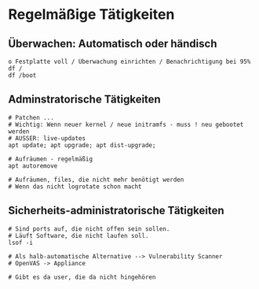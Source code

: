 # Regelmäßige Tätigkeiten 

## Überwachen: Automatisch oder händisch 

```
o Festplatte voll / Überwachung einrichten / Benachrichtigung bei 95% 
df / 
df /boot 

```

## Adminstratorische Tätigkeiten 

```
# Patchen ... 
# Wichtig: Wenn neuer kernel / neue initramfs - muss ! neu gebootet werden
# AUSSER: live-updates
apt update; apt upgrade; apt dist-upgrade;

# Aufräumen - regelmäßig 
apt autoremove 

# Aufräumen, files, die nicht mehr benötigt werden
# Wenn das nicht logrotate schon macht 
```

## Sicherheits-administratorische Tätigkeiten 

```
# Sind ports auf, die nicht offen sein sollen.
# Läuft Software, die nicht laufen soll. 
lsof -i 

# Als halb-automatische Alternative --> Vulnerability Scanner 
# OpenVAS -> Appliance 

# Gibt es da user, die da nicht hingehören 
```
